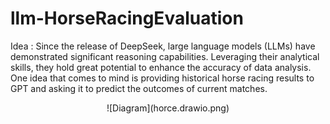 # llm-HorseRacingEvaluation
Idea : 
Since the release of DeepSeek, large language models (LLMs) have demonstrated significant reasoning capabilities. Leveraging their analytical skills, they hold great potential to enhance the accuracy of data analysis. One idea that comes to mind is providing historical horse racing results to GPT and asking it to predict the outcomes of current matches.
<p align="center">
![Diagram](horce.drawio.png)
</p>
